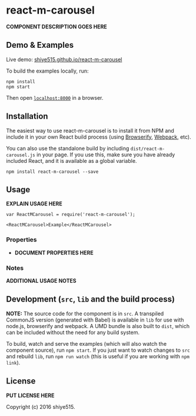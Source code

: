 # react-m-carousel

__COMPONENT DESCRIPTION GOES HERE__


## Demo & Examples

Live demo: [shiye515.github.io/react-m-carousel](http://shiye515.github.io/react-m-carousel/)

To build the examples locally, run:

```
npm install
npm start
```

Then open [`localhost:8000`](http://localhost:8000) in a browser.


## Installation

The easiest way to use react-m-carousel is to install it from NPM and include it in your own React build process (using [Browserify](http://browserify.org), [Webpack](http://webpack.github.io/), etc).

You can also use the standalone build by including `dist/react-m-carousel.js` in your page. If you use this, make sure you have already included React, and it is available as a global variable.

```
npm install react-m-carousel --save
```


## Usage

__EXPLAIN USAGE HERE__

```
var ReactMCarousel = require('react-m-carousel');

<ReactMCarousel>Example</ReactMCarousel>
```

### Properties

* __DOCUMENT PROPERTIES HERE__

### Notes

__ADDITIONAL USAGE NOTES__


## Development (`src`, `lib` and the build process)

**NOTE:** The source code for the component is in `src`. A transpiled CommonJS version (generated with Babel) is available in `lib` for use with node.js, browserify and webpack. A UMD bundle is also built to `dist`, which can be included without the need for any build system.

To build, watch and serve the examples (which will also watch the component source), run `npm start`. If you just want to watch changes to `src` and rebuild `lib`, run `npm run watch` (this is useful if you are working with `npm link`).

## License

__PUT LICENSE HERE__

Copyright (c) 2016 shiye515.

